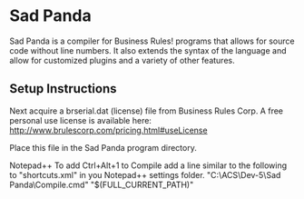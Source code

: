 # Sad Panda
Sad Panda is a compiler for Business Rules! programs that allows for source code without line numbers.  It also extends the syntax of the language and allow for customized plugins and a variety of other features.

## Setup Instructions

Next acquire a brserial.dat (license) file from Business Rules Corp.
A free personal use license is available here:
http://www.brulescorp.com/pricing.html#useLicense

Place this file in the Sad Panda program directory.

Notepad++
	To add Ctrl+Alt+1 to Compile add a line similar to the following to "shortcuts.xml" in you Notepad++ settings folder.
		<Command name="Sad Panda Compile" Ctrl="yes" Alt="yes" Shift="no" Key="49">&quot;C:\ACS\Dev-5\Sad Panda\Compile.cmd&quot; &quot;$(FULL_CURRENT_PATH)&quot;</Command>
